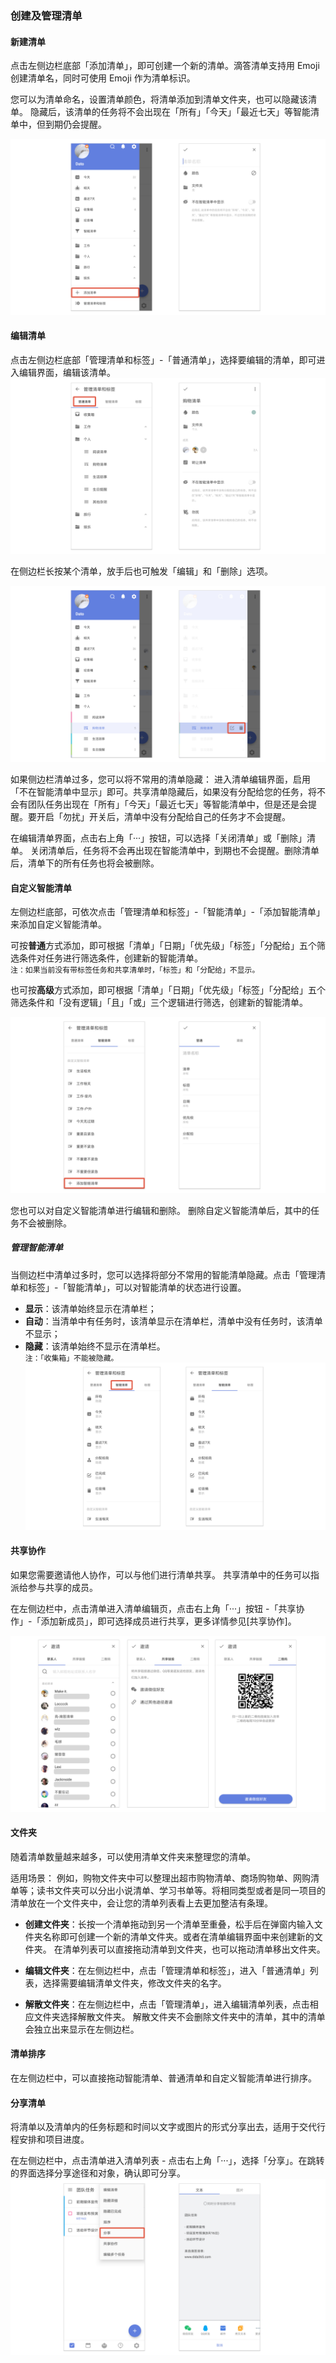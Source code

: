 ### 创建及管理清单

#### 新建清单

点击左侧边栏底部「添加清单」，即可创建一个新的清单。滴答清单支持用 Emoji 创建清单名，同时可使用 Emoji 作为清单标识。

您可以为清单命名，设置清单颜色，将清单添加到清单文件夹，也可以隐藏该清单。 隐藏后，该清单的任务将不会出现在「所有」「今天」「最近七天」等智能清单中，但到期仍会提醒。

![](../../images/android/list/guo6.png) 

#### 编辑清单

点击左侧边栏底部「管理清单和标签」-「普通清单」，选择要编辑的清单，即可进入编辑界面，编辑该清单。
![](../../images/android/list/guo7.png) 

在侧边栏长按某个清单，放手后也可触发「编辑」和「删除」选项。

![andneweditlist](../../images/android/list/andneweditlist.png)

如果侧边栏清单过多，您可以将不常用的清单隐藏： 进入清单编辑界面，启用「不在智能清单中显示」即可。共享清单隐藏后，如果没有分配给您的任务，将不会有团队任务出现在「所有」「今天」「最近七天」等智能清单中，但是还是会提醒。要开启「勿扰」开关后，清单中没有分配给自己的任务才不会提醒。

在编辑清单界面，点击右上角「···」按钮，可以选择「关闭清单」或「删除」清单。 关闭清单后，任务将不会再出现在智能清单中，到期也不会提醒。删除清单后，清单下的所有任务也将会被删除。


#### 自定义智能清单

左侧边栏底部，可依次点击「管理清单和标签」-「智能清单」-「添加智能清单」来添加自定义智能清单。

可按**普通**方式添加，即可根据「清单」「日期」「优先级」「标签」「分配给」五个筛选条件对任务进行筛选条件，创建新的智能清单。 <br >`注：如果当前没有带标签任务和共享清单时，「标签」和「分配给」不显示。`

也可按**高级**方式添加，即可根据「清单」「日期」「优先级」「标签」「分配给」五个筛选条件和「没有逻辑」「且」「或」三个逻辑进行筛选，创建新的智能清单。

![](../../images/android/list/guo9.png)

您也可以对自定义智能清单进行编辑和删除。 删除自定义智能清单后，其中的任务不会被删除。

##### 管理智能清单

当侧边栏中清单过多时，您可以选择将部分不常用的智能清单隐藏。点击「管理清单和标签」-「智能清单」，可以对智能清单的状态进行设置。

* **显示**：该清单始终显示在清单栏；
* **自动**：当清单中有任务时，该清单显示在清单栏，清单中没有任务时，该清单不显示；
* **隐藏**：该清单始终不显示在清单栏。<br>`注：「收集箱」不能被隐藏。` 
![](../../images/android/list/guo8.png)

#### 共享协作

如果您需要邀请他人协作，可以与他们进行清单共享。 共享清单中的任务可以指派给参与共享的成员。

在左侧边栏中，点击清单进入清单编辑页，点击右上角「···」按钮 -「共享协作」-「添加新成员」，即可选择成员进行共享，更多详情参见[共享协作]。

![](../../images/android/list/collaborate.png)

#### 文件夹

随着清单数量越来越多，可以使用清单文件夹来整理您的清单。

适用场景： 例如，购物文件夹中可以整理出超市购物清单、商场购物单、网购清单等；读书文件夹可以分出小说清单、学习书单等。将相同类型或者是同一项目的清单放在一个文件夹中，会让您的清单列表看上去更加整洁有条理。

* **创建文件夹**：长按一个清单拖动到另一个清单至重叠，松手后在弹窗内输入文件夹名称即可创建一个新的清单文件夹。或者在清单编辑界面中来创建新的文件夹。 在清单列表可以直接拖动清单到文件夹，也可以拖动清单移出文件夹。

* **编辑文件夹**：在左侧边栏中，点击「管理清单和标签」，进入「普通清单」列表，选择需要编辑清单文件夹，修改文件夹的名字。

* **解散文件夹**：在左侧边栏中，点击「管理清单」，进入编辑清单列表，点击相应文件夹选择解散文件夹。 解散文件夹不会删除文件夹中的清单，其中的清单会独立出来显示在左侧边栏。


#### 清单排序

在左侧边栏中，可以直接拖动智能清单、普通清单和自定义智能清单进行排序。

#### 分享清单

将清单以及清单内的任务标题和时间以文字或图片的形式分享出去，适用于交代行程安排和项目进度。

在左侧边栏中，点击清单进入清单列表 - 点击右上角「···」，选择「分享」。在跳转的界面选择分享途径和对象，确认即可分享。
![](../../images/android/list/share.png)

